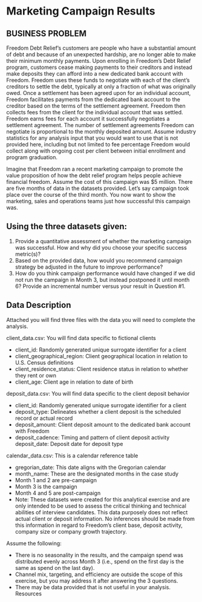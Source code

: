 # Marketing Campaign Results

## BUSINESS PROBLEM

Freedom Debt Relief’s customers are people who have a substantial amount of debt and because of an unexpected hardship, are no longer able to make their minimum monthly payments. Upon enrolling in Freedom’s Debt Relief program, customers cease making payments to their creditors and instead make deposits they can afford into a new dedicated bank account with Freedom. Freedom uses these funds to negotiate with each of the client’s creditors to settle the debt, typically at only a fraction of what was originally owed. Once a settlement has been agreed upon for an individual account, Freedom facilitates payments from the dedicated bank account to the creditor based on the terms of the settlement agreement. Freedom then collects fees from the client for the individual account that was settled. Freedom earns fees for each account it successfully negotiates a settlement agreement. The number of settlement agreements Freedom can negotiate is proportional to the monthly deposited amount. Assume industry statistics for any analysis input that you would want to use that is not provided here, including but not limited to fee percentage Freedom would collect along with ongoing cost per client between initial enrollment and program graduation.

Imagine that Freedom ran a recent marketing campaign to promote the value proposition of how the debt relief program helps people achieve financial freedom. Assume the cost of this campaign was $5 million. There are five months of data in the datasets provided. Let’s say campaign took place over the course of the third month. You now want to show the marketing, sales and operations teams just how successful this campaign was.

## Using the three datasets given:

1. Provide a quantitative assessment of whether the marketing campaign was successful. How and why did you choose your specific success metric(s)?
2. Based on the provided data, how would you recommend campaign strategy be adjusted in the future to improve performance?
3. How do you think campaign performance would have changed if we did not run the campaign in Month 3, but instead postponed it until month 6? Provide an incremental number versus your result in Question #1.


## Data Description
Attached you will find three files with the data you will need to complete the analysis.

client_data.csv: You will find data specific to fictional clients

- client_id: Randomly generated unique surrogate identifier for a client
- client_geographical_region: Client geographical location in relation to U.S. Census definitions
- client_residence_status: Client residence status in relation to whether they rent or own
- client_age: Client age in relation to date of birth

deposit_data.csv: You will find data specific to the client deposit behavior

- client_id: Randomly generated unique surrogate identifier for a client
- deposit_type: Delineates whether a client deposit is the scheduled record or actual record
- deposit_amount: Client deposit amount to the dedicated bank account with Freedom
- deposit_cadence: Timing and pattern of client deposit activity
deposit_date: Deposit date for deposit type

calendar_data.csv: This is a calendar reference table

- gregorian_date: This date aligns with the Gregorian calendar
- month_name: These are the designated months in the case study
- Month 1 and 2 are pre-campaign
- Month 3 is the campaign
- Month 4 and 5 are post-campaign
- Note: These datasets were created for this analytical exercise and are only intended to be used to assess the critical thinking and technical abilities of interview candidates. This data purposely does not reflect actual client or deposit information. No inferences should be made from this information in regard to Freedom’s client base, deposit activity, company size or company growth trajectory.
 

Assume the following:

- There is no seasonality in the results, and the campaign spend was distributed evenly across Month 3 (i.e., spend on the first day is the same as spend on the last day).
- Channel mix, targeting, and efficiency are outside the scope of this exercise, but you may address it after answering the 3 questions.
- There may be data provided that is not useful in your analysis.
Resources
